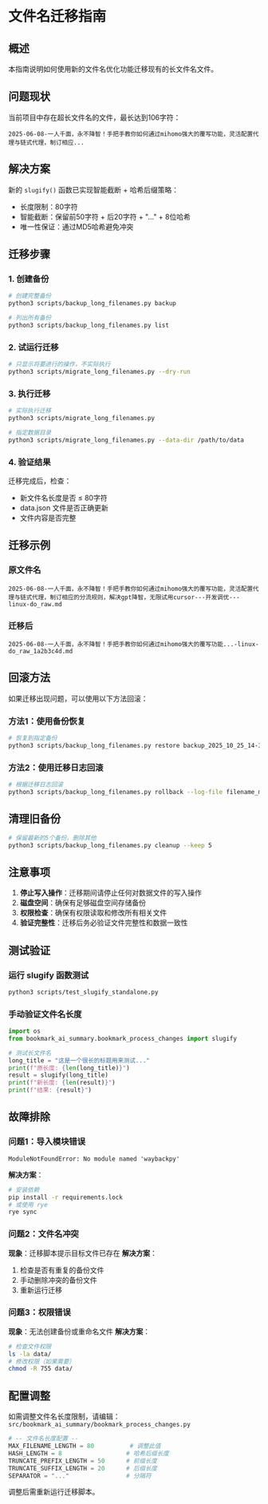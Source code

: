 # 文件名迁移指南

## 概述

本指南说明如何使用新的文件名优化功能迁移现有的长文件名文件。

## 问题现状

当前项目中存在超长文件名的文件，最长达到106字符：
```
2025-06-08-一人千面，永不降智！手把手教你如何通过mihomo强大的覆写功能，灵活配置代理与链式代理，制订相应...
```

## 解决方案

新的 `slugify()` 函数已实现智能截断 + 哈希后缀策略：
- 长度限制：80字符
- 智能截断：保留前50字符 + 后20字符 + "..." + 8位哈希
- 唯一性保证：通过MD5哈希避免冲突

## 迁移步骤

### 1. 创建备份

```bash
# 创建完整备份
python3 scripts/backup_long_filenames.py backup

# 列出所有备份
python3 scripts/backup_long_filenames.py list
```

### 2. 试运行迁移

```bash
# 只显示将要进行的操作，不实际执行
python3 scripts/migrate_long_filenames.py --dry-run
```

### 3. 执行迁移

```bash
# 实际执行迁移
python3 scripts/migrate_long_filenames.py

# 指定数据目录
python3 scripts/migrate_long_filenames.py --data-dir /path/to/data
```

### 4. 验证结果

迁移完成后，检查：
- 新文件名长度是否 ≤ 80字符
- data.json 文件是否正确更新
- 文件内容是否完整

## 迁移示例

### 原文件名
```
2025-06-08-一人千面，永不降智！手把手教你如何通过mihomo强大的覆写功能，灵活配置代理与链式代理，制订相应的分流规则，解决gpt降智，无限试用cursor---开发调优---linux-do_raw.md
```

### 迁移后
```
2025-06-08-一人千面，永不降智！手把手教你如何通过mihomo强大的覆写功能...-linux-do_raw_1a2b3c4d.md
```

## 回滚方法

如果迁移出现问题，可以使用以下方法回滚：

### 方法1：使用备份恢复
```bash
# 恢复到指定备份
python3 scripts/backup_long_filenames.py restore backup_2025_10_25_14-30-00
```

### 方法2：使用迁移日志回滚
```bash
# 根据迁移日志回滚
python3 scripts/backup_long_filenames.py rollback --log-file filename_migration_log.json
```

## 清理旧备份

```bash
# 保留最新的5个备份，删除其他
python3 scripts/backup_long_filenames.py cleanup --keep 5
```

## 注意事项

1. **停止写入操作**：迁移期间请停止任何对数据文件的写入操作
2. **磁盘空间**：确保有足够磁盘空间存储备份
3. **权限检查**：确保有权限读取和修改所有相关文件
4. **验证完整性**：迁移后务必验证文件完整性和数据一致性

## 测试验证

### 运行 slugify 函数测试
```bash
python3 scripts/test_slugify_standalone.py
```

### 手动验证文件名长度
```python
import os
from bookmark_ai_summary.bookmark_process_changes import slugify

# 测试长文件名
long_title = "这是一个很长的标题用来测试..."
print(f"原长度: {len(long_title)}")
result = slugify(long_title)
print(f"新长度: {len(result)}")
print(f"结果: {result}")
```

## 故障排除

### 问题1：导入模块错误
```
ModuleNotFoundError: No module named 'waybackpy'
```
**解决方案**：
```bash
# 安装依赖
pip install -r requirements.lock
# 或使用 rye
rye sync
```

### 问题2：文件名冲突
**现象**：迁移脚本提示目标文件已存在
**解决方案**：
1. 检查是否有重复的备份文件
2. 手动删除冲突的备份文件
3. 重新运行迁移

### 问题3：权限错误
**现象**：无法创建备份或重命名文件
**解决方案**：
```bash
# 检查文件权限
ls -la data/
# 修改权限（如果需要）
chmod -R 755 data/
```

## 配置调整

如需调整文件名长度限制，请编辑：
`src/bookmark_ai_summary/bookmark_process_changes.py`

```python
# -- 文件名长度配置 --
MAX_FILENAME_LENGTH = 80          # 调整此值
HASH_LENGTH = 8                  # 哈希后缀长度
TRUNCATE_PREFIX_LENGTH = 50      # 前缀长度
TRUNCATE_SUFFIX_LENGTH = 20      # 后缀长度
SEPARATOR = "..."                # 分隔符
```

调整后需重新运行迁移脚本。
